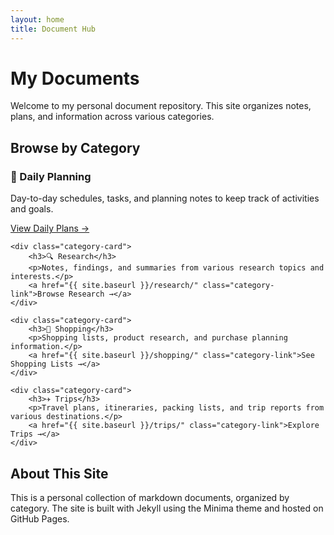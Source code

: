 ```yaml
---
layout: home
title: Document Hub
---
```


# My Documents

Welcome to my personal document repository. This site organizes notes, plans, and information across various categories.

## Browse by Category

<div class="category-section">
    <div class="category-card">
        <h3>📆 Daily Planning</h3>
        <p>Day-to-day schedules, tasks, and planning notes to keep track of activities and goals.</p>
        <a href="{{ site.baseurl }}/daily_planning/" class="category-link">View Daily Plans →</a>
    </div>
    
    <div class="category-card">
        <h3>🔍 Research</h3>
        <p>Notes, findings, and summaries from various research topics and interests.</p>
        <a href="{{ site.baseurl }}/research/" class="category-link">Browse Research →</a>
    </div>
    
    <div class="category-card">
        <h3>🛒 Shopping</h3>
        <p>Shopping lists, product research, and purchase planning information.</p>
        <a href="{{ site.baseurl }}/shopping/" class="category-link">See Shopping Lists →</a>
    </div>
    
    <div class="category-card">
        <h3>✈️ Trips</h3>
        <p>Travel plans, itineraries, packing lists, and trip reports from various destinations.</p>
        <a href="{{ site.baseurl }}/trips/" class="category-link">Explore Trips →</a>
    </div>
</div>

## About This Site

This is a personal collection of markdown documents, organized by category. The site is built with Jekyll using the Minima theme and hosted on GitHub Pages. 